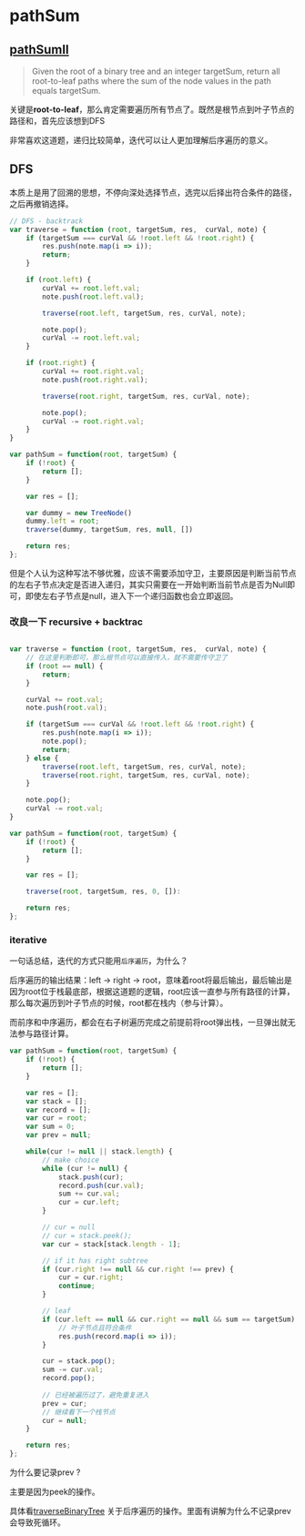 # pathSum

## [pathSumII](https://leetcode.com/problems/path-sum-ii/description/)

> Given the root of a binary tree and an integer targetSum, return all root-to-leaf paths where the sum of the node values in the path equals targetSum.

关键是**root-to-leaf**，那么肯定需要遍历所有节点了。既然是根节点到叶子节点的路径和，首先应该想到DFS

非常喜欢这道题，递归比较简单，迭代可以让人更加理解后序遍历的意义。

## DFS

本质上是用了回溯的思想，不停向深处选择节点，选完以后择出符合条件的路径，之后再撤销选择。

```js
// DFS - backtrack
var traverse = function (root, targetSum, res,  curVal, note) {
    if (targetSum === curVal && !root.left && !root.right) {
        res.push(note.map(i => i));
        return;
    }

    if (root.left) {
        curVal += root.left.val;
        note.push(root.left.val);

        traverse(root.left, targetSum, res, curVal, note);

        note.pop();
        curVal -= root.left.val;
    }

    if (root.right) {
        curVal += root.right.val;
        note.push(root.right.val);

        traverse(root.right, targetSum, res, curVal, note);

        note.pop();
        curVal -= root.right.val;
    }
}

var pathSum = function(root, targetSum) {
    if (!root) {
        return [];
    }

    var res = [];

    var dummy = new TreeNode()
    dummy.left = root;
    traverse(dummy, targetSum, res, null, [])

    return res;
};
```

但是个人认为这种写法不够优雅，应该不需要添加守卫，主要原因是判断当前节点的左右子节点决定是否进入递归，其实只需要在一开始判断当前节点是否为Null即可，即使左右子节点是null，进入下一个递归函数也会立即返回。

### 改良一下 recursive + backtrac

```js

var traverse = function (root, targetSum, res,  curVal, note) {
    // 在这里判断即可，那么根节点可以直接传入，就不需要传守卫了
    if (root == null) {
        return;
    }

    curVal += root.val;
    note.push(root.val);

    if (targetSum === curVal && !root.left && !root.right) {
        res.push(note.map(i => i));
        note.pop();
        return;
    } else {
        traverse(root.left, targetSum, res, curVal, note);
        traverse(root.right, targetSum, res, curVal, note);
    }

    note.pop();
    curVal -= root.val;
}

var pathSum = function(root, targetSum) {
    if (!root) {
        return [];
    }

    var res = [];

    traverse(root, targetSum, res, 0, []):

    return res;
};
```

### iterative

一句话总结，迭代的方式只能用`后序遍历`，为什么？

后序遍历的输出结果：left -> right -> root，意味着root将最后输出，最后输出是因为root位于栈最底部，根据这道题的逻辑，root应该一直参与所有路径的计算，那么每次遍历到叶子节点的时候，root都在栈内（参与计算）。

而前序和中序遍历，都会在右子树遍历完成之前提前将root弹出栈，一旦弹出就无法参与路径计算。

```js
var pathSum = function(root, targetSum) {
    if (!root) {
        return [];
    }

    var res = [];
    var stack = [];
    var record = [];
    var cur = root;
    var sum = 0;
    var prev = null;

    while(cur != null || stack.length) {
        // make choice
        while (cur != null) {
            stack.push(cur);
            record.push(cur.val);
            sum += cur.val;
            cur = cur.left;
        }

        // cur = null
        // cur = stack.peek();
        var cur = stack[stack.length - 1];

        // if it has right subtree
        if (cur.right !== null && cur.right !== prev) {
            cur = cur.right;
            continue;
        }

        // leaf
        if (cur.left == null && cur.right == null && sum == targetSum) {
            // 叶子节点且符合条件
            res.push(record.map(i => i));
        }

        cur = stack.pop();
        sum -= cur.val;
        record.pop();
        
        // 已经被遍历过了，避免重复进入
        prev = cur;
        // 继续看下一个栈节点
        cur = null;
    }

    return res;
};
```

为什么要记录prev ?

主要是因为peek的操作。

具体看[traverseBinaryTree](https://github.com/ZHHHH9980/Notes_zh/blob/master/draft/Algorithm/leetcode/DFS/traverseBinaryTree.md)
关于后序遍历的操作。里面有讲解为什么不记录prev会导致死循环。